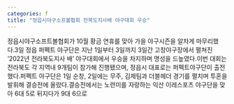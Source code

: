```yaml
---
categories: f
title: "정읍시야구소프볼협회 전북도지사배 야구대회 우승"
---
```

정읍시야구소프트볼협회가 10월 황금 연휴를 맞아 가을 야구시즌을 알차게 마무리했다.3일 정읍 퍼펙트 야구단은 지난 1일부터 3일까지 3일간 고창야구장에서 펼쳐진 ‘2022년 전라북도지사 배’ 야구대회에서 우승을 차지하며 명성을 드높였다.이번 대회는 전라북도 각 지역내 9개팀이 참가해 진행됐으며, 정읍시 대표로는 퍼펙트야구단이 출전했다.퍼펙트 야구단은 1일 순창, 2일에는 무주, 김제팀과 더블헤더 경기를 펼치며 투혼을 발휘해 결승전에 올랐다.결승전에서는 노련미를 자랑하는 익산 이레스포츠 야구단을 맞아 6대 5로 뒤지다가 9대 6으로